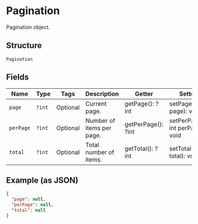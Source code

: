
# Pagination

Pagination object.

## Structure

`Pagination`

## Fields

| Name | Type | Tags | Description | Getter | Setter |
|  --- | --- | --- | --- | --- | --- |
| `page` | `?int` | Optional | Current page. | getPage(): ?int | setPage(?int page): void |
| `perPage` | `?int` | Optional | Number of items per page. | getPerPage(): ?int | setPerPage(?int perPage): void |
| `total` | `?int` | Optional | Total number of items. | getTotal(): ?int | setTotal(?int total): void |

## Example (as JSON)

```json
{
  "page": null,
  "perPage": null,
  "total": null
}
```

